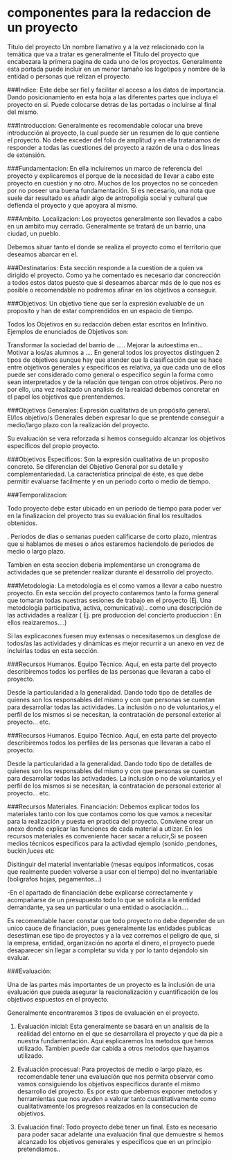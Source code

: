 # componentes para la redaccion de un proyecto

Titulo del proyecto
Un nombre llamativo y a la vez relacionado con la temática que va a tratar es generalmente el Titulo del proyecto que encabezara la primera pagina de cada uno de los proyectos. Generalmente esta portada puede incluir en un menor tamaño los logotipos y nombre de la entidad o personas que relizan el proyecto.

###Indice:
Este debe ser fiel y facilitar el acceso a los datos de importancia. Dando posicionamiento en esta hoja a las diferentes partes que incluya el proyecto en si. Puede colocarse detras de las portadas o incluirse al final del mismo.

###Introduccion:
Generalmente es recomendable colocar una breve introducción al proyecto, la cual puede ser un resumen de lo que contiene el proyecto. No debe exceder del folio de amplitud y en ella tratariamos de responder a todas las cuestiones del proyecto a razón de una o dos lineas de extensión.

###Fundamentacion:
En ella incluiremos un marco de referencia del proyecto y explicaremos el porque de la necesidad de llevar a cabo este proyecto en cuestión y no otro. Muchos de los proyectos no se conceden por no poseer una buena fundamentación. Si es necesario, una nota que suele dar resultado es añadir algo de antropoligia social y cultural que defienda el proyecto y que apoyara al mismo.

###Ambito. Localizacion:
Los proyectos generalmente son llevados a cabo en un ambito muy cerrado. Generalmente se tratará de un barrio, una ciudad, un pueblo.

Debemos situar tanto el donde se realiza el proyecto como el territorio que deseamos abarcar en el.

###Destinatarios:
Esta sección responde a la cuestion de a quien va dirigido el proyecto. Como ya he comentado es necesario dar concrección a todos estos datos puesto que si deseamos abarcar más de lo que nos es posible o recomendable no podremos afinar en los objetivos a conseguir.

###Objetivos:
Un objetivo tiene que ser la expresión evaluable de un proposito y han de estar comprendidos en un espacio de tiempo.

Todos los Objetivos en su redacción deben estar escritos en Infinitivo. Ejemplos de enunciados de Objetivos son:

Transformar la sociedad del barrio de .....
Mejorar la autoestima en...
Motivar a los/as alumnos a ....
En general todos los proyectos distinguen 2 tipos de objetivos aunque hay que atender que la clasificación que se hace entre objetivos generales y específicos es relativa, ya que cada uno de ellos puede ser considerado como general o especifico según la forma como sean interpretados y de la relación que tengan con otros objetivos. Pero no por ello, una vez realizado un analisis de la reaidad debemos concretar en el papel los objetivos que prentendemos.

###Objetivos Generales:
Expresión cualitativa de un propósito general. El/los objetivo/s Generales deben expresar lo que se prentende conseguir a medio/largo plazo con la realización del proyecto.

Su evaluación se vera reforzada si hemos conseguido alcanzar los objetivos especificos del propio proyecto.

###Objetivos Específicos:
Son la expresión cualitativa de un proposito concreto. Se diferencian del Objetivo General por su detalle y complementariedad. La característica principal de éste, es que debe permitir evaluarse facilmente y en un periodo corto o medio de tiempo.

###Temporalizacion:

Todo proyecto debe estar ubicado en un periodo de tiempo para poder ver en la finalizacion del proyecto tras su evaluación final los resultados obtenidos.

. Periodos de dias o semanas pueden calificarse de corto plazo, mientras que si hablamos de meses o años estaremos haciendolo de periodos de medio o largo plazo.

Tambien en esta seccion deberia implementarse un cronograma de actividades que se pretender realizar durante el desarrollo del proyecto.

###Metodologia:
La metodologia es el como vamos a llevar a cabo nuestro proyecto. En esta sección del proyecto contaremos tanto la forma general que tomaran todas nuestras sesiones de trabajo en el proyecto (Ej. Una metodologia participativa, activa, comunicativa).. como una descripción de las actividades a realizar ( Ej. pre produccion del concierto produccion : En ellos reaizaremos....)

Si las explicacones fuesen muy extensas o necesitasemos un desglose de todos/as las actividades y dinámicas es mejor recurrir a un anexo en vez de incluirlas todas en esta sección.

###Recursos Humanos. Equipo Técnico.
Aquí, en esta parte del proyecto describiremos todos los perfiles de las personas que llevaran a cabo el proyecto.

Desde la particularidad a la generalidad. Dando todo tipo de detalles de quienes son los responsables del mismo y con que personas se cuentan para desarrollar todas las actividades. La inclusión o no de voluntarios,y el perfil de los mismos si se necesitan, la contratación de personal exterior al proyecto... etc.

###Recursos Humanos. Equipo Técnico.
Aquí, en esta parte del proyecto describiremos todos los perfiles de las personas que llevaran a cabo el proyecto.

Desde la particularidad a la generalidad. Dando todo tipo de detalles de quienes son los responsables del mismo y con que personas se cuentan para desarrollar todas las activadades. La inclusión o no de voluntarios,y el perfil de los mismos si se necesitan, la contratación de personal exterior al proyecto... etc.

###Recursos Materiales. Financiación:
Debemos explicar todos los materiales tanto con los que contamos como los que vamos a necesitar para la realización y puesta en practica del proyecto. Conviene crear un anexo donde explicar las funciones de cada material a utlizar. En los recursos materiales es conveniente hacer sacar a relucir,Si se poseen medios técnicos especificos para la activdad ejemplo (sonido ,pendones, buckin,luces etc

Disitinguir del material inventariable (mesas equipos informaticos, cosas que realmente pueden volverse a usar con el tiempo) del no inventariable (boligrafos hojas, pegamentos...)

-En el apartado de financiación debe explicarse correctamente y acompañarse de un presupuesto todo lo que se solicita a la entidad demandante, ya sea un particular o una entidad o asociación....

Es recomendable hacer constar que todo proyecto no debe depender de un unico cauce de financiación, pues generalmente las entidades publicas desestiman ese tipo de proyectos y a la vez corremos el peligro de que, si la empresa, entidad, organización no aporta el dinero, el proyecto puede desaparecer sin llegar a completar su vida y por lo tanto dejandolo sin evaluar.

###Evaluación:

Una de las partes más importantes de un proyecto es la inclusión de una evaluación que pueda asegurar la reacionalización y cuantificación de los objetivos espuestos en el proyecto.

Generalmente encontraremos 3 tipos de evaluación en el proyecto.

1) Evaluación inicial: Esta generalmente se basará en un analisis de la realidad del entorno en el que se desarrollara el proyecto y que da pie a nuestra fundamentación. Aqui esplicaremos los metodos que hemos utilizado. Tambien puede dar cabida a otros metodos que hayamos utilizado.

2) Evaluación procesual: Para proyectos de medio o largo plazo, es recomendable tener una evaluación que nos permita observar como vamos consiguiendo los objetivos especificos durante el mismo desarrollo del proyecto. Es por esto que debemos exponer metodos y herramientas que nos ayuden a valorar tanto cuantitativamente como cualitativamente los progresos reaizados en la consecucion de objetivos.

3) Evaluación final: Todo proyecto debe tener un final. Esto es necesario para poder sacar adelante una evaluación final que demuestre si hemos alcanzado los objetivos generales y especificos que en un principio pretendiamos..

